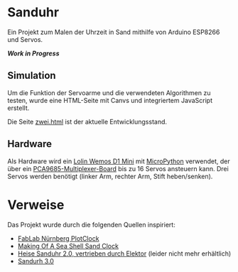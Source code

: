 # Sanduhr
Ein Projekt zum Malen der Uhrzeit in Sand mithilfe von Arduino ESP8266 und Servos.

**_Work in Progress_**

## Simulation
Um die Funktion der Servoarme und die verwendeten Algorithmen zu testen, wurde eine HTML-Seite mit Canvs und integriertem JavaScript erstellt.

Die Seite [zwei.html](https://htmlpreview.github.io/?https://github.com/geepy/Sanduhr/blob/master/zwei.html) ist der aktuelle Entwicklungsstand.

## Hardware
Als Hardware wird ein [Lolin Wemos D1 Mini](https://www.wemos.cc/en/latest/d1/d1_mini.html) mit [MicroPython](https://micropython.org/) verwendet, der über ein [PCA9685-Multiplexer-Board](https://www.az-delivery.de/products/pca9685-servotreiber) bis zu 16 Servos ansteuern kann.
Drei Servos werden benötigt (linker Arm, rechter Arm, Stift heben/senken).

# Verweise
Das Projekt wurde durch die folgenden Quellen inspiriert:
+ [FabLab Nürnberg PlotClock](https://github.com/fablabnbg/plotclock)
+ [Making Of A Sea Shell Sand Clock](https://mcuoneclipse.com/2016/11/23/making-of-sea-shell-sand-clock/)
+ [Heise Sanduhr 2.0, vertrieben durch Elektor](https://www.youtube.com/watch?v=YRU9UTVA9bU&t=391s) (leider nicht mehr erhältlich)
+ [Sandurh 3.0](https://www.heise.de/ratgeber/Sanduhr-3-0-Plotter-Uhr-mit-leuchtenden-Ziffern-4256954.html)
